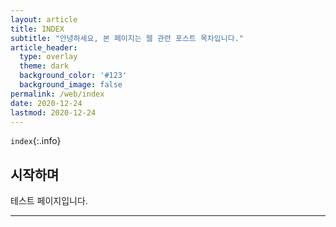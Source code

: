 ```yaml
---
layout: article
title: INDEX
subtitle: "안녕하세요, 본 페이지는 웹 관련 포스트 목차입니다."
article_header:
  type: overlay
  theme: dark
  background_color: '#123'
  background_image: false
permalink: /web/index
date: 2020-12-24
lastmod: 2020-12-24
---
```


`index`{:.info}

## 시작하며

테스트 페이지입니다.

---

